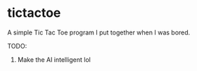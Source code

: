 # tictactoe
A simple Tic Tac Toe program I put together when I was bored.

TODO:
1) Make the AI intelligent lol
